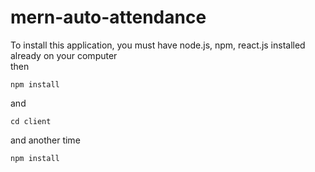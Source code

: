 # mern-auto-attendance

To install this application, you must have node.js, npm, react.js installed already on your computer <br/>
then <br/>
```
npm install
```
and <br/>
```
cd client
```
and another time <br/>
```
npm install
```
